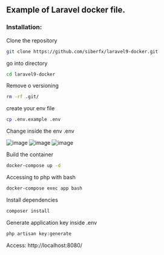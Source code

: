 ## Example of Laravel docker file.

### Installation:
Clone the repository
```sh
git clone https://github.com/siberfx/laravel9-docker.git
```
go into directory
```sh
cd laravel9-docker
```
Remove o versioning
```sh
rm -rf .git/
```
create your env file
```sh
cp .env.example .env
```
Change inside the env .env

![image](https://user-images.githubusercontent.com/61431715/157150667-9d6d49b7-9fe8-4a79-aae2-69441a966c43.png)
![image](https://user-images.githubusercontent.com/61431715/157150861-9fe29c50-1eaf-46ad-842b-95b61e1abf6b.png)
![image](https://user-images.githubusercontent.com/61431715/157150884-2ee002ea-fdf4-4d83-b406-475bb2ee7d41.png)


Build the container
```sh
docker-compose up -d
```
Accessing to php with bash
```sh
docker-compose exec app bash
```
Install dependencies
```sh
composer install
```
Generate application key inside .env
```sh
php artisan key:generate
```

Access: http://localhost:8080/
